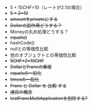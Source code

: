 - $5+10CHF=$10（レートが2:1の場合）
- ~~$5*2=$10~~
- ~~amountをprivateにする~~
- ~~Dollarの副作用どうする？~~
- Moneyの丸め処理どうする？
- ~~equals()~~
- hashCode()
- nullとの等価性比較
- 他のオブジェクトとの等価性比較
- ~~5CHF*2=10CHF~~
- ~~DollarとFrancの重複~~
- ~~equalsの一般化~~
- ~~timesの一般化~~
- ~~Franc と Dollar を 比較 する~~
- ~~通貨の概念~~
- ~~testFrancMultiApplicationを削除する?~~
